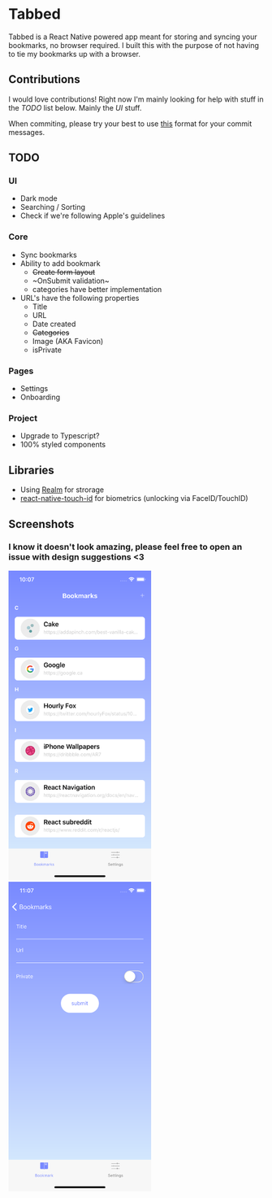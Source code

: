 # Tabbed

Tabbed is a React Native powered app meant for storing and syncing your bookmarks, no browser required. I built this with the purpose of not having to tie my bookmarks up with a browser.

## Contributions

I would love contributions! Right now I'm mainly looking for help with stuff in the _TODO_ list below. Mainly the _UI_ stuff.

When commiting, please try your best to use [this](http://karma-runner.github.io/2.0/dev/git-commit-msg.html) format for your commit messages.

## TODO

### UI

* Dark mode
* Searching / Sorting
* Check if we're following Apple's guidelines

### Core

* Sync bookmarks
* Ability to add bookmark
  * ~~Create form layout~~
  * ~OnSubmit validation~
  * categories have better implementation
* URL's have the following properties
  * Title
  * URL
  * Date created
  * ~~Categories~~
  * Image (AKA Favicon)
  * isPrivate

### Pages

* Settings
* Onboarding

### Project

* Upgrade to Typescript?
* 100% styled components

## Libraries

* Using [Realm](https://realm.io/docs/javascript/latest/) for strorage
* [react-native-touch-id](https://github.com/naoufal/react-native-touch-id) for biometrics (unlocking via FaceID/TouchID)

## Screenshots

### I know it doesn't look amazing, please feel free to open an issue with design suggestions <3

<img src="./screenshots/SS1.png" alt="Tabbed homescreen" width=281 height=609/>
<img src="./screenshots/SS2.png" alt="Tabbed add bookmark form" width=281 height=609/>
